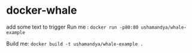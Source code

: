 # docker-whale
add some text to trigger
Run me : `docker run -p80:80 ushamandya/whale-example`

Build me: `docker build -t ushamandya/whale-example .`
